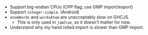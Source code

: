 - Support big-endian CPUs (CPP flag; use GMP import/export)
- Support `integer-simple`. (Android)
- `atomWords` and `wordsAtom` are unacceptably slow on GHCJS.
  - This is only used in `jam`/`cue`, so it doesn't matter for now.
- Understand why my hand rolled import is slower than GMP import.
